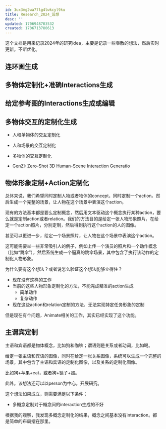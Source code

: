 ```yaml
---
id: 3ux3mg2wa77lg4lwkcyl9ku
title: Research_2024_设想
desc: ''
updated: 1706948703532
created: 1706713780613
---
```



这个文档是用来记录2024年的研究idea，主要是记录一些零散的想法，然后实时更新，不断优化。


## 连环画生成




## 多物体定制化+准确Interactions生成




## 给定参考图的Interactions生成或编辑



## 多物体交互的定制化生成

* 人和单物体的交互定制化
* 人和场景的交互定制化
* 多物体的交互定制化

* GenZI: Zero-Shot 3D Human-Scene Interaction Generatio



## 物体形象定制+Action定制化
总体来说，我们希望同时定制人物或者物体的concept，同时定制一个action。然后生成一个完整的场景，让人物在这个场景中表演这个action。

现有的方法基本都是要么定制概念，然后用文本驱动这个概念执行某种action，要么就是定制action或者relation。我们的方法目的是给定一张人物形象照片，在给定一个action照片，分别定制，然后得到执行这个action的人的图像。

甚至可以更进一步，给定一个场景照片，让人物在这个场景中表演这个action。

这可能需要举一些非常吸引人的例子，例如上传一个演员的照片和一个动作概念（比如“跳伞”），然后系统生成一个逼真的跳伞场景，其中包含了执行该动作的定制化人物形象。

为什么要有这个想法？或者说怎么验证这个想法能够立得住？

* 现在没有这样的工作
* 当前的这些人物形象定制化的方法，不能完成精准的action生成
  * 简单动作
  * 复杂动作
* 现在这些action和relation定制的方法，无法实现特定任务形象的定制

但是现在有个问题，Animate相关的工作，其实已经实现了这个功能。

## 主谓宾定制

主语和宾语都是物体概念，比如狗和咖啡；谓语则是关系或者动词，比如喝。

给定一张主语和宾语的图像，同时在给定一张关系图像，系统可以生成一个完整的场景，其中包含了主语和宾语的定制化图像，以及关系的定制化图像。

比如狗+苹果+eat，或者狗+镜子+照。

此外，该想法还可以以person为中心，开展研究。

这个想法如果成立，则需要满足以下条件：

* 多概念定制对于概念间的interaction生成的不好


根据我的观察，我发现多概念定制化的结果，概念之间基本没有interaction。都是简单的布局摆在那里。




